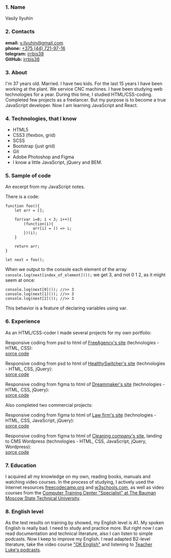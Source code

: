 ### 1. Name

Vasily Ilyuhin

### 2. Contacts

**email:** <v.ilyuhin@gmail.com>  
**phone:** [+375 (44) 721-97-16](tel:+375447219716)  
**telegram:** [irrbis38](https://telegram.me/irrbis38)  
**GitHub:** [irrbis38](https://github.com/irrbis38)

### 3. About
	
I'm 37 years old. Married. I have two kids.
For the last 15 years I have been working at the plant. We service CNC maсhines.
I have been studying web technologies for a year.
During this time, I studied HTML/CSS-coding.
Completed few projects as a freelancer.
But my purpose is to become a true JavaScript developer.
Now I am learning JavaScript and React.
	
### 4. Technologies, that I know
* HTML5
* CSS3 (flexbox, grid)
* SCSS
* Bootstrap (just grid)
* Git
* Adobe Photoshop and Figma
* I know a little JavaScript, jQuery and BEM.
	
### 5. Sample of code
An excerpt from my JavaScript notes.

There is a code:

```	
function foo(){
	let arr = [];

	for(var i=0; i < 3; i++){
		(function(i){
			arr[i] = () => i;
		})(i);		
	}

	return arr;
}

let next = foo();
```
When we output to the console each element of the array `console.log(next[index_of_element]());` we get 3, and not 0 1 2, as it might seem at once:

```
console.log(next[0]()); //>> 3
console.log(next[1]()); //>> 3
console.log(next[2]()); //>> 3
```

This behavior is a feature of declaring variables using var.

### 6. Experience

As an HTML/CSS-coder I made several projects for my own portfolio:

Responsive coding from psd to html of [FreeAgency's site](https://irrbis38.github.io/FreeAgency/) (technologies - HTML, CSS):  
[sorce code](https://github.com/irrbis38/FreeAgency)

Responsive coding from psd to html of [HealthySwitcher's site](https://irrbis38.github.io/HealthySwitcher/) (technologies - HTML, CSS, jQuery):  
[sorce code](https://github.com/irrbis38/HealthySwitcher)

Responsive coding from figma to html of [Dreammaker's site](https://irrbis38.github.io/DreamMaker/) (technologies - HTML, CSS, jQuery):  
[sorce code](https://github.com/irrbis38/DreamMaker)

Also completed two commercial projects:

Responsive coding from figma to html of [Law firm's site](https://irrbis38.github.io/testWebFocus/) (technologies - HTML, CSS, JavaScript, jQuery):  
[sorce code](https://github.com/irrbis38/testWebFocus)

Responsive coding from figma to html of [Cleaning company's site](https://irrbis38.github.io/https-chysto.by-/), landing to CMS Wordpress (technologies - HTML, CSS, JavaScript, jQuery, Wordpress):  
[sorce code](https://github.com/irrbis38/https-chysto.by-)

### 7. Education
I acquired all my knowledge on my own, reading books, manuals and watching video courses.
In the process of studying, I actively used the Internet resources [freecodecamp.org](https://www.freecodecamp.org/) and [w3schools.com](https://www.w3schools.com/), as well as video courses from the [Computer Training Center "Specialist" at The Bauman Moscow State Technical University](http://en.specialist.ru/).

### 8. English level
As the test results on training.by showed, my English level is A1.
My spoken English is really bad. I need to study and practice more.
But right now I can read documentation and technical literature, also I can listen to simple podcasts.
Now I keep to improve my English. I read adapted B2-level literature, take the video course ["OK English"](https://www.youtube.com/user/elenavogni) and listening to [Teacher Luke's podcasts](https://teacherluke.co.uk/).
